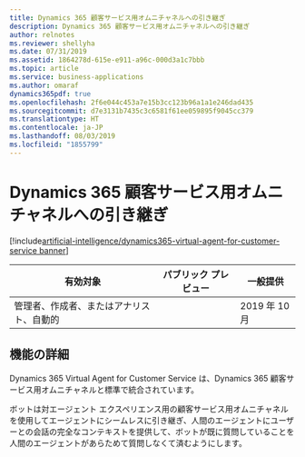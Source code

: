 ```yaml
---
title: Dynamics 365 顧客サービス用オムニチャネルへの引き継ぎ
description: Dynamics 365 顧客サービス用オムニチャネルへの引き継ぎ
author: relnotes
ms.reviewer: shellyha
ms.date: 07/31/2019
ms.assetid: 1864278d-615e-e911-a96c-000d3a1c7bbb
ms.topic: article
ms.service: business-applications
ms.author: omaraf
dynamics365pdf: true
ms.openlocfilehash: 2f6e044c453a7e15b3cc123b96a1a1e246dad435
ms.sourcegitcommit: d7e3131b7435c3c6581f61ee059895f9045cc379
ms.translationtype: HT
ms.contentlocale: ja-JP
ms.lasthandoff: 08/03/2019
ms.locfileid: "1855799"
---
```

# <a name="hand-off-to-dynamics-365-omnichannel-for-customer-service"></a>Dynamics 365 顧客サービス用オムニチャネルへの引き継ぎ
[!include[artificial-intelligence/dynamics365-virtual-agent-for-customer-service banner](../includes/artificial-intelligence/dynamics365-virtual-agent-for-customer-service.md)]

| 有効対象    |  パブリック プレビュー | 一般提供 | 
| ---------- | ---------- |---------- |
|管理者、作成者、またはアナリスト、自動的|| 2019 年 10 月|






## <a name="feature-details"></a>機能の詳細
<!--feature detail start -->
Dynamics 365 Virtual Agent for Customer Service は、Dynamics 365 顧客サービス用オムニチャネルと標準で統合されています。
 
ボットは対エージェント エクスペリエンス用の顧客サービス用オムニチャネルを使用してエージェントにシームレスに引き継ぎ、人間のエージェントにユーザーとの会話の完全なコンテキストを提供して、ボットが既に質問していることを人間のエージェントがあらためて質問しなくて済むようにします。 

<!--
![](media/hand-off-omnichannel-engagement-hub-1.png "")--> <!-- Picture 735499876 -->
<!--feature detail end -->











